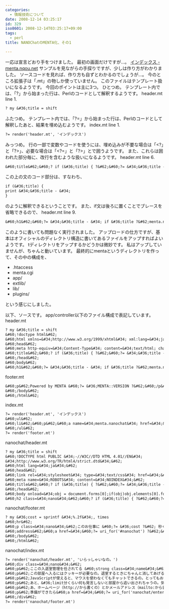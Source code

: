 ```yaml
---
categories:
  - 情報技術について
date: 2008-12-14 03:25:17
id: 329
iso8601: 2008-12-14T03:25:17+09:00
tags:
  - perl
title: NANOChatのMENTA化、その1

---
```


<p>一応は宣言どおり手をつけました。
最初の画面だけですが&#133;。
<a href="http://www.nqou.net">インデックス - menta.nqou.net</a>
サンプルを見ながらの手探りですが、少しは作り方がわかりました。
ソースコードを見れば、作り方も自ずとわかるのでしょうが&#133;。
今のところ拡張子は「.mt」の物しか使っていません。
このファイルはテンプレート扱いになるようです。
今回のポイントは主に3つ。
ひとつめ。
テンプレート内では、「?」から始まった行は、Perlのコードとして解釈するようです。
header.mt line 1.</p>

```default
? my &#36;title = shift
```

<p>ふたつめ。
テンプレート内では、「?=」から始まった行は、Perlのコードとして解釈したあと、結果を埋め込むようです。
index.mt line 1.</p>

```default
?= render('header.mt', 'インデックス')
```

<p>みっつめ。
行の一部で変数やコードを使うには、埋め込みが不要な場合は「&#60;?」と「?&#62;」、必要な場合は「&#60;?=」と「?&#62;」とで囲うようです。
また、これらは囲われた部分毎に、改行を含むような扱いになるようです。
header.mt line 6.</p>

```default
&#60;title&#62;&#60;? if (&#36;title) { ?&#62;&#60;?= &#34;&#36;title - &#34; ?&#62;&#60;? } ?&#62;menta.nqou.net&#60;/title&#62;
```

<p>この上の文のコード部分は、すなわち、</p>

```default
if (&#36;title) {
print &#34;&#36;title - &#34;
}
```

<p>のように解釈できるということです。
また、if文は後ろに置くことでブレースを省略できるので、
header.mt line 9.</p>

```default
&#60;h1&#62;&#60;?= &#34;&#36;title - &#34; if &#36;title ?&#62;menta.nqou.net&#60;/h1&#62;
```

<p>このように書いても問題なく実行されました。
アップロードの仕方ですが、基本はオフィシャルのディレクトリ構造に書いてあるファイルをアップすればよいようです。
tディレクトリをアップするかどうかは微妙です。
私はアップしていませんが、ちゃんと動いています。
最終的にmentaというディレクトリを作って、その中の構成を、</p>

<ul>
<li>.htaccess</li>
<li>menta.cgi</li>
<li>app/</li>
<li>extlib/</li>
<li>lib/</li>
<li>plugins/</li>
</ul>

<p>という感じにしました。</p>

<p>
以下、ソースです。
app/controller以下のファイル構成で表記しています。
header.mt</p>

```default
? my &#36;title = shift
&#60;!doctype html&#62;
&#60;html xmlns=&#34;http://www.w3.org/1999/xhtml&#34; xml:lang=&#34;ja&#34; lang=&#34;ja&#34;&#62;
&#60;head&#62;
&#60;meta http-equiv=&#34;Content-Type&#34; content=&#34;text/html; charset=UTF-8&#34; /&#62;
&#60;title&#62;&#60;? if (&#36;title) { ?&#62;&#60;?= &#34;&#36;title - &#34; ?&#62;&#60;? } ?&#62;menta.nqou.net&#60;/title&#62;
&#60;/head&#62;
&#60;body&#62;
&#60;h1&#62;&#60;?= &#34;&#36;title - &#34; if &#36;title ?&#62;menta.nqou.net&#60;/h1&#62;
```

<p>footer.mt</p>

```default
&#60;p&#62;Powered by MENTA &#60;?= &#36;MENTA::VERSION ?&#62;&#60;/p&#62;
&#60;/body&#62;
&#60;/html&#62;
```

<p>index.mt</p>

```default
?= render('header.mt', 'インデックス')
&#60;ul&#62;
&#60;li&#62;&#60;p&#62;&#60;a name=&#34;menta.nanochat&#34; href=&#34;&#60;?= uri_for('nanochat/index') ?&#62;&#34;&#62;NANOChat&#60;/a&#62;&#60;/p&#62;&#60;/li&#62;
&#60;/ul&#62;
?= render('footer.mt')
```

<p>nanochat/header.mt</p>

```default
? my &#36;title = shift
&#60;!DOCTYPE html PUBLIC &#34;-//W3C//DTD HTML 4.01//EN&#34;
&#34;http://www.w3.org/TR/html4/strict.dtd&#34;&#62;
&#60;html lang=&#34;ja&#34;&#62;
&#60;head&#62;
&#60;link rel=&#34;stylesheet&#34; type=&#34;text/css&#34; href=&#34;&#60;?= static_file_path('nanochat.css') ?&#62;&#34; title=&#34;Default&#34; media=&#34;screen&#34;&#62;
&#60;meta name=&#34;ROBOTS&#34; content=&#34;NOINDEX&#34;&#62;
&#60;title&#62;&#60;? if (&#36;title) { ?&#62;&#60;?= &#34;&#36;title - &#34; ?&#62;&#60;? } ?&#62;NANOChat&#60;/title&#62;
&#60;/head&#62;
&#60;body onload=&#34;obj = document.forms[0];if(obj)obj.elements[0].focus();&#34;&#62;
&#60;h2 class=&#34;nano&#34;&#62;&#60;? if (&#36;title) { ?&#62;&#60;?= &#34;&#36;title - &#34; ?&#62;&#60;? } ?&#62;NANOChat&#60;/h2&#62;&#60;hr&#62;
```

<p>nanochat/footer.mt</p>

```default
? my &#36;cost = sprintf &#34;%.2f&#34;, times
&#60;hr&#62;
&#60;p class=&#34;nano&#34;&#62;このお仕事に &#60;?= &#36;cost ?&#62; 秒くらいかかったの。&#60;/p&#62;
&#60;address&#62;&#60;a href=&#34;&#60;?= uri_for('#nanochat') ?&#62;&#34; title=&#34;このスクリプトの最新版はこのリンク先にあるの。&#34;&#62;NANOChat Ver0.12&#60;/a&#62;&#60;/address&#62;
&#60;/body&#62;
&#60;/html&#62;
```

<p>nanochat/index.mt</p>

```default
?= render('nanochat/header.mt', 'いらっしゃいなの。')
&#60;div class=&#34;nano&#34;&#62;
&#60;p&#62;ここの入退室管理を任されてる &#60;strong class=&#34;name&#34;&#62;なの&#60;/strong&#62; なの。よろしくなの。&#60;/p&#62;
&#60;p&#62;この部屋へ入るにはクッキーが必要なの。退室するときにちゃんと消してあげるから、名札だと思ってつけてほしいの。今つけた人は、ついてるかどうかわからないから１回読みなおしてほしいの。&#60;/p&#62;
&#60;p&#62;JavaScriptが使えると、マウスを使わなくてもチャットできるの。とってもおすすめなの。&#60;/p&#62;
&#60;p&#62;あと、&#36;limit分くらい何も発言しないと部屋から追い出されちゃうの。気をつけてほしいの。&#60;/p&#62;
&#60;p&#62;あ、ホームページ（http://から書くの）とかメールアドレス（mailto:から書くの）とかを書くと、リンクしてあげるの。よくわからないから発言を全部リンクしちゃうけど、そのくらいは許してほしいの。&#60;/p&#62;
&#60;p&#62;準備ができたら&#60;a href=&#34;&#60;?= uri_for('nanochat/enter') ?&#62;&#34;&#62;入口&#60;/a&#62;で名前を教えてほしいの。&#60;/p&#62;
&#60;/div&#62;
?= render('nanochat/footer.mt')
```
    	